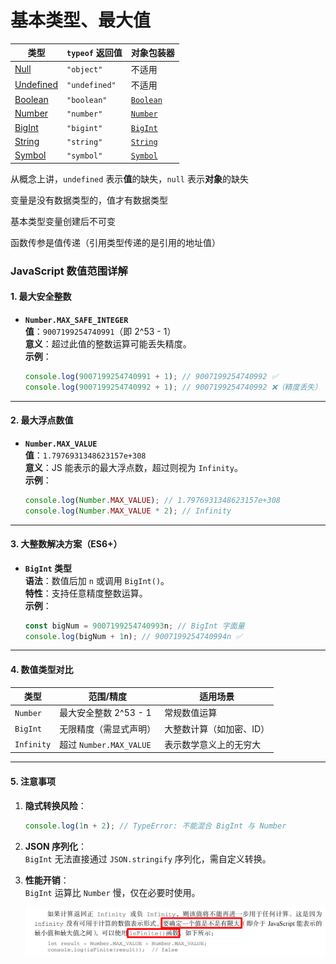 # 基本类型、最大值

| 类型                                                                                                                | `typeof` 返回值  | 对象包装器                                                                                                 |
| ----------------------------------------------------------------------------------------------------------------- | ------------- | ----------------------------------------------------------------------------------------------------- |
| [Null](https://developer.mozilla.org/zh-CN/docs/Web/JavaScript/Data_structures#null_%E7%B1%BB%E5%9E%8B)           | `"object"`    | 不适用                                                                                                   |
| [Undefined](https://developer.mozilla.org/zh-CN/docs/Web/JavaScript/Data_structures#undefined_%E7%B1%BB%E5%9E%8B) | `"undefined"` | 不适用                                                                                                   |
| [Boolean](https://developer.mozilla.org/zh-CN/docs/Web/JavaScript/Data_structures#boolean_%E7%B1%BB%E5%9E%8B)     | `"boolean"`   | [`Boolean`](https://developer.mozilla.org/zh-CN/docs/Web/JavaScript/Reference/Global_Objects/Boolean) |
| [Number](https://developer.mozilla.org/zh-CN/docs/Web/JavaScript/Data_structures#number_%E7%B1%BB%E5%9E%8B)       | `"number"`    | [`Number`](https://developer.mozilla.org/zh-CN/docs/Web/JavaScript/Reference/Global_Objects/Number)   |
| [BigInt](https://developer.mozilla.org/zh-CN/docs/Web/JavaScript/Data_structures#bigint_%E7%B1%BB%E5%9E%8B)       | `"bigint"`    | [`BigInt`](https://developer.mozilla.org/zh-CN/docs/Web/JavaScript/Reference/Global_Objects/BigInt)   |
| [String](https://developer.mozilla.org/zh-CN/docs/Web/JavaScript/Data_structures#string_%E7%B1%BB%E5%9E%8B)       | `"string"`    | [`String`](https://developer.mozilla.org/zh-CN/docs/Web/JavaScript/Reference/Global_Objects/String)   |
| [Symbol](https://developer.mozilla.org/zh-CN/docs/Web/JavaScript/Data_structures#symbol_%E7%B1%BB%E5%9E%8B)       | `"symbol"`    | [`Symbol`](https://developer.mozilla.org/zh-CN/docs/Web/JavaScript/Reference/Global_Objects/Symbol)   |

从概念上讲，`undefined` 表示**值**的缺失，`null` 表示**对象**的缺失

变量是没有数据类型的，值才有数据类型

基本类型变量创建后不可变

函数传参是值传递（引用类型传递的是引用的地址值）



### **JavaScript 数值范围详解**

#### **1. 最大安全整数**
- **`Number.MAX_SAFE_INTEGER`**  
  **值**：`9007199254740991`（即 2^53 - 1）  
  **意义**：超过此值的整数运算可能丢失精度。  
  **示例**：  
  ```javascript
  console.log(9007199254740991 + 1); // 9007199254740992 ✅
  console.log(9007199254740992 + 1); // 9007199254740992 ❌（精度丢失）
  ```

---

#### **2. 最大浮点数值**
- **`Number.MAX_VALUE`**  
  **值**：`1.7976931348623157e+308`  
  **意义**：JS 能表示的最大浮点数，超过则视为 `Infinity`。  
  **示例**：  
  ```javascript
  console.log(Number.MAX_VALUE); // 1.7976931348623157e+308
  console.log(Number.MAX_VALUE * 2); // Infinity
  ```

---

#### **3. 大整数解决方案（ES6+）**
- **`BigInt` 类型**  
  **语法**：数值后加 `n` 或调用 `BigInt()`。  
  **特性**：支持任意精度整数运算。  
  **示例**：  
  ```javascript
  const bigNum = 9007199254740993n; // BigInt 字面量
  console.log(bigNum + 1n); // 9007199254740994n ✅
  ```

---

#### **4. 数值类型对比**
| **类型**      | **范围/精度**               | **适用场景**             |
|---------------|----------------------------|--------------------------|
| `Number`      | 最大安全整数 2^53 - 1       | 常规数值运算             |
| `BigInt`      | 无限精度（需显式声明）      | 大整数计算（如加密、ID） |
| `Infinity`    | 超过 `Number.MAX_VALUE`     | 表示数学意义上的无穷大   |

---

#### **5. 注意事项**
1. **隐式转换风险**：  
   ```javascript
   console.log(1n + 2); // TypeError: 不能混合 BigInt 与 Number
   ```
2. **JSON 序列化**：  
   `BigInt` 无法直接通过 `JSON.stringify` 序列化，需自定义转换。  
3. **性能开销**：  
   `BigInt` 运算比 `Number` 慢，仅在必要时使用。  


   ![alt text](image-5.png)